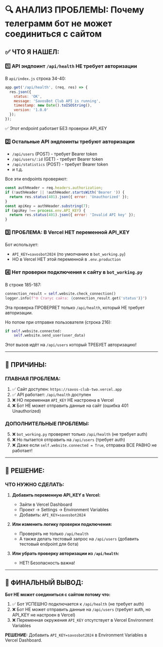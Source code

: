 # 🔍 АНАЛИЗ ПРОБЛЕМЫ: Почему телеграмм бот не может соединиться с сайтом

## ✅ ЧТО Я НАШЕЛ:

### 1️⃣ **API эндпоинт `/api/health` НЕ требует авторизации**
В `api/index.js` строка 34-40:
```javascript
app.get('/api/health', (req, res) => {
  res.json({ 
    status: 'OK', 
    message: 'SavosBot Club API is running',
    timestamp: new Date().toISOString(),
    version: '1.0.0'
  });
});
```
✅ Этот endpoint работает БЕЗ проверки API_KEY

### 2️⃣ **Остальные API эндпоинты требуют авторизации**
- `/api/users` (POST) - требует Bearer token
- `/api/users/:id` (GET) - требует Bearer token
- `/api/statistics` (POST) - требует Bearer token
- и т.д.

Все эти endpoints проверяют:
```javascript
const authHeader = req.headers.authorization;
if (!authHeader || !authHeader.startsWith('Bearer ')) {
  return res.status(401).json({ error: 'Unauthorized' });
}
const apiKey = authHeader.substring(7);
if (apiKey !== process.env.API_KEY) {
  return res.status(401).json({ error: 'Invalid API key' });
}
```

### 3️⃣ **ПРОБЛЕМА: В Vercel НЕТ переменной API_KEY**

Бот использует:
- `API_KEY=savosbot2024` (по умолчанию в `bot_working.py`)
- НО в Vercel НЕТ этой переменной в `.env.production`

### 4️⃣ **Нет проверки подключения к сайту в `bot_working.py`**
В строке 185-187:
```python
connection_result = self.website.check_connection()
logger.info(f"🌐 Статус сайта: {connection_result.get('status')}")
```

Эта проверка ПРОВЕРЯЕТ только `/api/health`, который НЕ требует авторизации.

Но потом при отправке пользователя (строка 216):
```python
if self.website.connected:
    self.website.send_user(user_data)
```

Этот вызов идёт на `/api/users` который ТРЕБУЕТ авторизацию!

---

## 🎯 ПРИЧИНЫ:

### **ГЛАВНАЯ ПРОБЛЕМА:**
1. ✅ Сайт доступен: `https://savos-club-two.vercel.app`
2. ✅ API работает: `/api/health` доступен
3. ❌ НО переменная `API_KEY` НЕ настроена в Vercel
4. ❌ Бот НЕ может отправить данные на сайт (ошибка 401 Unauthorized)

### **ДОПОЛНИТЕЛЬНЫЕ ПРОБЛЕМЫ:**
5. ❌ `bot_working.py` проверяет только `/api/health` (не требует auth)
6. ❌ Но пытается отправить на `/api/users` (требует auth)
7. ❌ Даже если `self.website.connected = True`, отправка ВСЕ РАВНО не работает!

---

## 🔧 РЕШЕНИЕ:

### **ЧТО НУЖНО СДЕЛАТЬ:**

1. **Добавить переменную API_KEY в Vercel:**
   - Зайти в Vercel Dashboard
   - Проект → Settings → Environment Variables
   - Добавить: `API_KEY=savosbot2024`

2. **Или изменить логику проверки подключения:**
   - Проверять не только `/api/health`
   - А также делать тестовый запрос на `/api/users` (добавить тестовый endpoint для бота)

3. **Или убрать проверку авторизации из `/api/health`:**
   - НЕТ! Безопасность важна!

---

## 🚀 ФИНАЛЬНЫЙ ВЫВОД:

**Бот НЕ может соединиться с сайтом потому что:**
1. ✅ Бот УСПЕШНО подключается к `/api/health` (не требует auth)
2. ❌ Бот НЕ может отправить данные на `/api/users` (требует auth, но API_KEY не настроен в Vercel)
3. ❌ Переменная окружения `API_KEY` отсутствует в Vercel Environment Variables

**РЕШЕНИЕ:** Добавить `API_KEY=savosbot2024` в Environment Variables в Vercel Dashboard.
